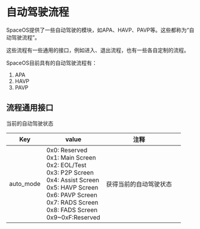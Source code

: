 # 自动驾驶流程

SpaceOS提供了一些自动驾驶的模块，如APA、HAVP、PAVP等。这些都称为“自动驾驶流程”。

这些流程有一些通用的接口，例如进入、退出流程，也有一些各自定制的流程。

SpaceOS目前具有的自动驾驶流程有：

1. APA
2. HAVP
3. PAVP

## 流程通用接口

当前的自动驾驶状态

| Key       | value                                                        | 注释                   |      |
| --------- | ------------------------------------------------------------ | ---------------------- | ---- |
| auto_mode | 0x0: Reserved <br />0x1: Main Screen <br />0x2: EOL/Test <br />0x3: P2P Screen <br />0x4: Assist Screen <br />0x5: HAVP Screen <br />0x6: PAVP Screen <br />0x7: RADS Screen <br />0x8: FADS Screen <br />0x9~0xF:Reserved | 获得当前的自动驾驶状态 |      |

